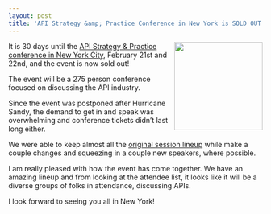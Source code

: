 ```yaml
---
layout: post
title: 'API Strategy &amp; Practice Conference in New York is SOLD OUT!!'
---
```

<p><a href="http://www.apistrategyconference.com/" target="_blank"><img src="https://s3.amazonaws.com/kinlane-productions/events/api-strategy-practice-vertical.jpg" alt="" width="175" align="right" /></a></p>
<p>It is 30 days until the <a href="http://www.apistrategyconference.com/" target="_blank">API Strategy &amp; Practice conference in New York City</a>,&nbsp;February 21st and 22nd, and the event is now sold out!</p>
<p>The event will be a 275 person conference focused on discussing the API industry.</p>
<p>Since the event was postponed after Hurricane Sandy, the demand to get in and speak was overwhelming and conference tickets didn&rsquo;t last long either.</p>
<p>We were able to keep almost all the <a href="http://www.apistrategyconference.com/sessions.php">original session lineup</a> while make a couple changes and squeezing in a couple new speakers, where possible.</p>
<p>I am really pleased with how the event has come together.  We have an amazing lineup and from looking at the attendee list, it looks like it will be a diverse groups of folks in attendance, discussing APIs.</p>
<p>I look forward to seeing you all in New York!</p>